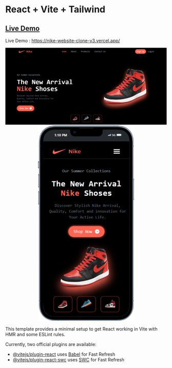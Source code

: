 # React + Vite + Tailwind  
## [Live Demo](https://nike-website-clone-v3.vercel.app/)  
Live Demo : https://nike-website-clone-v3.vercel.app/

<img src="/src/Assets/Nike Website.png" />

<div align="center">
  <img src="/src/Assets/Nike Website Mobile.png" width="300px" />
</div>

This template provides a minimal setup to get React working in Vite with HMR and some ESLint rules.

Currently, two official plugins are available:

- [@vitejs/plugin-react](https://github.com/vitejs/vite-plugin-react/blob/main/packages/plugin-react/README.md) uses [Babel](https://babeljs.io/) for Fast Refresh
- [@vitejs/plugin-react-swc](https://github.com/vitejs/vite-plugin-react-swc) uses [SWC](https://swc.rs/) for Fast Refresh  
